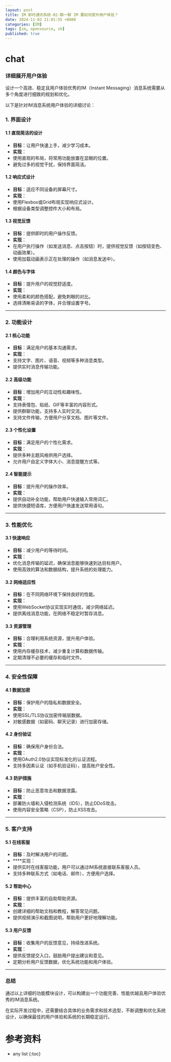 ```yaml
---
layout: post
title: IM 即时通讯系统-02-聊一聊 IM 要如何提升用户体验？
date: 2024-11-02 21:01:55 +0800
categories: [IM]
tags: [im, opensource, sh]
published: true
---
```


# chat

### 详细展开用户体验

设计一个高效、稳定且用户体验优秀的IM（Instant Messaging）消息系统需要从多个角度进行细致的规划和优化。

以下是针对IM消息系统用户体验的详细讨论：

### 1. 界面设计

#### 1.1 直观简洁的设计
- **目标**：让用户快速上手，减少学习成本。
- **实现**：
- 使用直观的布局，将常用功能放置在显眼的位置。
- 避免过多的视觉干扰，保持界面简洁。

#### 1.2 响应式设计
- **目标**：适应不同设备的屏幕尺寸。
- **实现**：
- 使用Flexbox或Grid布局实现响应式设计。
- 根据设备类型调整控件大小和布局。

#### 1.3 视觉反馈
- **目标**：提供即时的用户操作反馈。
- **实现**：
- 在用户执行操作（如发送消息、点击按钮）时，提供视觉反馈（如按钮变色、动画效果）。
- 使用加载动画表示正在处理的操作（如消息发送中）。

#### 1.4 颜色与字体
- **目标**：提升用户的视觉舒适度。
- **实现**：
- 使用柔和的颜色搭配，避免刺眼的对比。
- 选择清晰易读的字体，并合理设置字号。

---

### 2. 功能设计

#### 2.1 核心功能
- **目标**：满足用户的基本沟通需求。
- **实现**：
- 支持文字、图片、语音、视频等多种消息类型。
- 提供实时消息传输功能。

#### 2.2 高级功能
- **目标**：增加用户的互动性和趣味性。
- **实现**：
- 支持表情包、贴纸、GIF等丰富的内容形式。
- 提供群聊功能，支持多人实时交流。
- 支持文件传输，方便用户分享文档、图片等文件。

#### 2.3 个性化设置
- **目标**：满足用户的个性化需求。
- **实现**：
- 提供多种主题风格供用户选择。
- 允许用户自定义字体大小、消息提醒方式等。

#### 2.4 智能提示
- **目标**：提升用户的操作效率。
- **实现**：
- 提供自动补全功能，帮助用户快速输入常用词汇。
- 提供快捷短语库，方便用户快速发送常用语句。

---

### 3. 性能优化

#### 3.1 快速响应
- **目标**：减少用户的等待时间。
- **实现**：
- 优化消息传输的延迟，确保消息能够快速到达目标用户。
- 使用高效的算法和数据结构，提升系统的处理能力。

#### 3.2 网络适应性
- **目标**：在不同网络环境下保持良好的性能。
- **实现**：
- 使用WebSocket协议实现实时通信，减少网络延迟。
- 提供离线消息功能，在网络不稳定时暂存消息。

#### 3.3 资源管理
- **目标**：合理利用系统资源，提升用户体验。
- **实现**：
- 使用内存缓存技术，减少重复计算和数据传输。
- 定期清理不必要的缓存和临时文件。

---

### 4. 安全性保障

#### 4.1 数据加密
- **目标**：保护用户的隐私和数据安全。
- **实现**：
- 使用SSL/TLS协议加密传输层数据。
- 对敏感数据（如密码、聊天记录）进行加密存储。

#### 4.2 身份验证
- **目标**：确保用户身份合法。
- **实现**：
- 使用OAuth2.0协议实现标准化的认证流程。
- 支持多因素认证（如手机验证码），提高账户安全性。

#### 4.3 防护措施
- **目标**：防止恶意攻击和数据泄露。
- **实现**：
- 部署防火墙和入侵检测系统（IDS），防止DDoS攻击。
- 使用内容安全策略（CSP），防止XSS攻击。

---

### 5. 客户支持

#### 5.1 在线客服
- **目标**：及时解决用户的问题。
- ****实现：
- 提供实时在线客服功能，用户可以通过IM系统直接联系客服人员。
- 支持多种联系方式（如电话、邮件），方便用户选择。

#### 5.2 帮助中心
- **目标**：提供丰富的自助帮助资源。
- **实现**：
- 创建详细的帮助文档和教程，解答常见问题。
- 提供视频演示和截图说明，帮助用户更好地理解功能。

#### 5.3 用户反馈
- **目标**：收集用户的反馈意见，持续改进系统。
- **实现**：
- 提供反馈提交入口，鼓励用户提出建议和意见。
- 定期分析用户反馈数据，优化系统功能和用户体验。

---

### 总结

通过以上详细的功能模块设计，可以构建出一个功能完善、性能优越且用户体验优秀的IM消息系统。

在实际开发过程中，还需要结合具体的业务需求和技术选型，不断调整和优化系统设计，以确保最佳的用户体验和系统的长期稳定运行。


# 参考资料

* any list
{:toc}